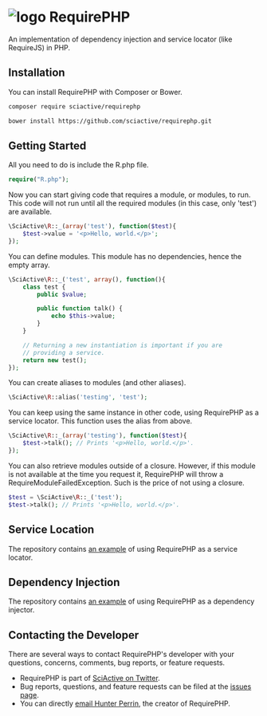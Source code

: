 # <img alt="logo" src="https://raw.githubusercontent.com/sciactive/2be-extras/master/logo/product-icon-40-bw.png" align="top" /> RequirePHP

An implementation of dependency injection and service locator (like RequireJS) in PHP.

## Installation

You can install RequirePHP with Composer or Bower.

```sh
composer require sciactive/requirephp

bower install https://github.com/sciactive/requirephp.git
```

## Getting Started

All you need to do is include the R.php file.

```php
require("R.php");
```

Now you can start giving code that requires a module, or modules, to run. This code will not run until all the required modules (in this case, only 'test') are available.

```php
\SciActive\R::_(array('test'), function($test){
	$test->value = '<p>Hello, world.</p>';
});
```

You can define modules. This module has no dependencies, hence the empty array.

```php
\SciActive\R::_('test', array(), function(){
	class test {
		public $value;

		public function talk() {
			echo $this->value;
		}
	}

	// Returning a new instantiation is important if you are
	// providing a service.
	return new test();
});
```

You can create aliases to modules (and other aliases).

```php
\SciActive\R::alias('testing', 'test');
```

You can keep using the same instance in other code, using RequirePHP as a service locator. This function uses the alias from above.

```php
\SciActive\R::_(array('testing'), function($test){
	$test->talk(); // Prints '<p>Hello, world.</p>'.
});
```

You can also retrieve modules outside of a closure. However, if this module is not available at the time you request it, RequirePHP will throw a RequireModuleFailedException. Such is the price of not using a closure.

```php
$test = \SciActive\R::_('test');
$test->talk(); // Prints '<p>Hello, world.</p>'.
```

## Service Location

The repository contains [an example](https://github.com/sciactive/requirephp/blob/master/test_service_locator.php) of using RequirePHP as a service locator.

## Dependency Injection

The repository contains [an example](https://github.com/sciactive/requirephp/blob/master/test_dependency_injector.php) of using RequirePHP as a dependency injector.

## Contacting the Developer

There are several ways to contact RequirePHP's developer with your questions, concerns, comments, bug reports, or feature requests.

- RequirePHP is part of [SciActive on Twitter](http://twitter.com/SciActive).
- Bug reports, questions, and feature requests can be filed at the [issues page](https://github.com/sciactive/requirephp/issues).
- You can directly [email Hunter Perrin](mailto:hunter@sciactive.com), the creator of RequirePHP.